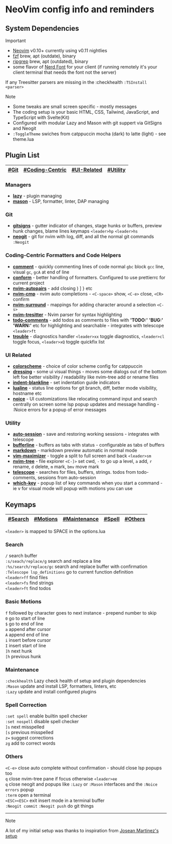 # NeoVim config info and reminders

## System Dependencies

> [!IMPORTANT]
>
> - [Neovim](https://github.com/neovim/neovim/releases) v0.10+ currently using v0.11 nightlies
> - [fzf](https://github.com/junegunn/fzf/releases) brew, apt (outdate), binary
> - [ripgrep](https://github.com/BurntSushi/ripgrep#installation) brew, apt (outdated), binary
> - some flavor of [Nerd Font](https://www.nerdfonts.com/font-downloads) for your client (if running remotely it's your client terminal that needs the font not the server)
>
> If any Treesitter parsers are missing in the :checkhealth `:TSInstall <parser>`

> [!NOTE]
>
> - Some tweaks are small screen specific - mostly messages
> - The coding setup is your basic HTML, CSS, Tailwind, JavaScript, and TypeScript with Svelte(Kit)
> - Configured with modular Lazy and Mason with git suppert via GitSigns and Neogit
> - `:ToggleTheme` swiches from catppuccin mocha (dark) to latte (light) - see theme.lua

## Plugin List

| [#Git](#git) | [#Coding-Centric](#coding-centric-formatters-and-code-helpers) | [#UI-Related](#ui-related) | [#Utility](#utility) |
| ------------ | -------------------------------------------------------------- | -------------------------- | -------------------- |

### Managers

- [**lazy**](https://github.com/folke/lazy.nvim) - plugin managing
- [**mason**](https://github.com/williamboman/mason.nvim) - LSP, formatter, linter, DAP managing

### Git

- [**gitsigns**](https://github.com/lewis6991/gitsigns.nvim) - gutter indicator of changes, stage hunks or buffers, preview hunk changes, blame lines keymaps `<leader>hp` `<leader>hs`
- [**neogit**](https://github.com/NeogitOrg/neogit) - git for nvim with log, diff, and all the normal git commands `:Neogit`

### Coding-Centric Formatters and Code Helpers

- [**comment**](https://github.com/numToStr/Comment.nvim) - quickly commenting lines of code normal `gbc` block `gcc` line, visual `gc`, `gcA` at end of line
- [**conform**](https://github.com/stevearc/conform.nvim) - better handling of formatters. Configured to use prettierrc for current project
- [**nvim-autopairs**](https://github.com/windwp/nvim-autopairs) - add closing ) ] } etc
- [**nvim-cmp**](https://github.com/hrsh7th/nvim-cmp) - nvim auto completions - `<C-space>` show, `<C-e>` close, `<CR>` confirm
- [**nvim-surround**](https://github.com/tpope/vim-surround) - mappings for adding character around a selection `<C-s>`
- [**nvim-tresitter**](https://github.com/tree-sitter/tree-sitter) - Nvim parser for syntax highlighting
- [**todo-comments**](https://github.com/folke/todo-comments.nvim) - add todos as comments to files with **'TODO:'** **'BUG:'** **'WARN:'** etc for highlighting and searchable - integrates with telescope `<leader>ft`
- [**trouble**](https://github.com/folke/trouble.nvim) - diagnostics handler `<leader>xx` toggle diagnostics, `<leader>cl` toggle focus, `<leader>xQ` toggle quickfix list

### UI Related

- [**colorscheme**](https://github.com/catppuccin/nvim) - choice of color scheme config for catppuccin
- [**dressing**](https://github.com/stevearc/dressing.nvim) - some ui visual things - moves some dialogs out of the bottom left foe better visibility / readability like nvim-tree add or rename files
- [**indent-blankline**](https://github.com/lukas-reineke/indent-blankline.nvim) - set indentation guide indicators
- [**lualine**](https://github.com/nvim-lualine/lualine.nvim) - status line options for git branch, diff, better mode visibility, hostname etc
- [**noice**](https://github.com/folke/noice.nvim) - UI customizations like relocating command input and search centrally on screen some lsp popup updates and message handling - :Noice errors for a popup of error messages

### Utility

- [**auto-session**](https://github.com/rmagatti/auto-session) - save and restoring working sessions - integrates with telescope
- [**bufferline**](https://github.com/akinsho/bufferline.nvim) - buffers as tabs with status - configurable as tabs of buffers
- [**markdown**](https://github.com/MeanderingProgrammer/markdown.nvim) - markdown preview automatic in normal mode
- [**vim-maximizer**](https://github.com/szw/vim-maximizer) - toggle a split to full screen and back `<leader>sm`
- [**nvim-tree**](https://github.com/nvim-tree/nvim-tree.lua) - file explorer `<C-]>` set cwd, `-` to go up a level, `a` add, `r` rename, `d` delete, `m` mark, `bmv` move mark
- [**telescope**](https://github.com/nvim-telescope/telescope.nvim) - searches for files, buffers, strings. todos from todo-comments, sessions from auto-session
- [**which-key**](https://github.com/folke/which-key.nvim) - popup list of key commands when you start a command - ie v for visual mode will popup with motions you can use

## Keymaps

| [#Search](#search) | [#Motions](#basic-motions) | [#Maintenance](#maintenance) | [#Spell](#spell-correction) | [#Others](#others) |
| ------------------ | -------------------------- | ---------------------------- | --------------------------- | ------------------ |

`<leader>` is mapped to SPACE in the options.lua

### Search

`/` search buffer  
`:s/seach/replace/g` search and replace a line  
`:%s/search/replace/gc` search and replace buffer with confirmation  
`:Telescope lsp_definitions` go to current function definition  
`<leader>ff` find files  
`<leader>fs` find strings  
`<leader>ft` find todos

### Basic Motions

`f` followed by character goes to next instance - prepend number to skip  
`0` go to start of line  
`$` go to end of line  
`a` append after cursor  
`A` append end of line  
`i` insert before cursor  
`I` insert start of line  
`]h` next hunk  
`[h` previous hunk

### Maintenance

`:checkhealth` Lazy check health of setup and plugin dependencies  
`:Mason` update and install LSP, formatters, linters, etc  
`:Lazy` update and install configured plugins

### Spell Correction

`:set spell` enable builtin spell checker  
`:set nospell` disable spell checker  
`]s` next misspelled  
`[s` previous misspelled  
`z=` suggest corrections  
`zg` add to correct words

### Others

`<C-e>` close auto complete without confirmation - should close lsp popups too  
`q` close nvim-tree pane if focus otherwise `<leader>ee`  
`q` close neogit and popups like `:Lazy` or `:Mason` interfaces and the `:Noice errors` popup  
`:term` open a terminal  
`<ESC><ESC>` exit insert mode in a terminal buffer  
`:Neogit commit` `:Neogit push` do git things

<hr />

> [!NOTE]  
> A lot of my initial setup was thanks to inspiration from [Josean Martinez's setup](https://www.josean.com/posts/how-to-setup-neovim-2024)
